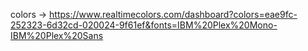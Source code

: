 colors -> https://www.realtimecolors.com/dashboard?colors=eae9fc-252323-6d32cd-020024-9f61ef&fonts=IBM%20Plex%20Mono-IBM%20Plex%20Sans